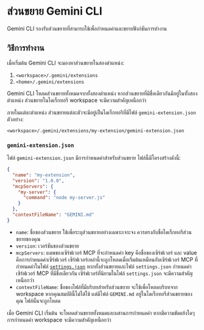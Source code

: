 # ส่วนขยาย Gemini CLI

Gemini CLI รองรับส่วนขยายที่สามารถใช้เพื่อกำหนดค่าและขยายฟังก์ชันการทำงาน

## วิธีการทำงาน

เมื่อเริ่มต้น Gemini CLI จะมองหาส่วนขยายในสองตำแหน่ง:

1.  `<workspace>/.gemini/extensions`
2.  `<home>/.gemini/extensions`

Gemini CLI โหลดส่วนขยายทั้งหมดจากทั้งสองตำแหน่ง หากส่วนขยายที่มีชื่อเดียวกันมีอยู่ในทั้งสองตำแหน่ง ส่วนขยายในไดเร็กทอรี workspace จะมีความสำคัญเหนือกว่า

ภายในแต่ละตำแหน่ง ส่วนขยายแต่ละตัวจะมีอยู่เป็นไดเร็กทอรีที่มีไฟล์ `gemini-extension.json` ตัวอย่าง:

`<workspace>/.gemini/extensions/my-extension/gemini-extension.json`

### `gemini-extension.json`

ไฟล์ `gemini-extension.json` มีการกำหนดค่าสำหรับส่วนขยาย ไฟล์นี้มีโครงสร้างดังนี้:

```json
{
  "name": "my-extension",
  "version": "1.0.0",
  "mcpServers": {
    "my-server": {
      "command": "node my-server.js"
    }
  },
  "contextFileName": "GEMINI.md"
}
```

- `name`: ชื่อของส่วนขยาย ใช้เพื่อระบุส่วนขยายอย่างเฉพาะเจาะจง ควรตรงกับชื่อไดเร็กทอรีส่วนขยายของคุณ
- `version`: เวอร์ชันของส่วนขยาย
- `mcpServers`: แมพของเซิร์ฟเวอร์ MCP ที่จะกำหนดค่า key คือชื่อของเซิร์ฟเวอร์ และ value คือการกำหนดค่าเซิร์ฟเวอร์ เซิร์ฟเวอร์เหล่านี้จะถูกโหลดเมื่อเริ่มต้นเหมือนกับเซิร์ฟเวอร์ MCP ที่กำหนดค่าในไฟล์ [`settings.json`](./cli/configuration.md) หากทั้งส่วนขยายและไฟล์ `settings.json` กำหนดค่าเซิร์ฟเวอร์ MCP ที่มีชื่อเดียวกัน เซิร์ฟเวอร์ที่นิยามในไฟล์ `settings.json` จะมีความสำคัญเหนือกว่า
- `contextFileName`: ชื่อของไฟล์ที่มีบริบทสำหรับส่วนขยาย จะใช้เพื่อโหลดบริบทจาก workspace หากคุณสมบัตินี้ไม่ได้ใช้ แต่มีไฟล์ `GEMINI.md` อยู่ในไดเร็กทอรีส่วนขยายของคุณ ไฟล์นั้นจะถูกโหลด

เมื่อ Gemini CLI เริ่มต้น จะโหลดส่วนขยายทั้งหมดและผสานการกำหนดค่า หากมีความขัดแย้งใดๆ การกำหนดค่า workspace จะมีความสำคัญเหนือกว่า
